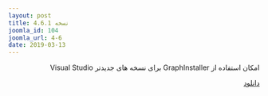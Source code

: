 ```yaml
---
layout: post
title: نسخه 4.6.1
joomla_id: 104
joomla_url: 4-6
date: 2019-03-13
---
```

<p style="direction: rtl;">امکان استفاده از GraphInstaller برای نسخه های جدیدتر Visual Studio</p>
<p style="direction: rtl;"><a href="https://github.com/matinlotfali/GraphicBox/releases/download/v4.6.1/GraphicBox.v4.6.1.rar" target="_blank">دانلود</a></p>
